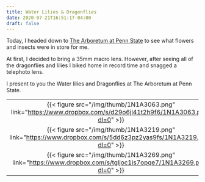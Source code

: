 ```yaml
---
title: Water Lilies & Dragonflies
date: 2020-07-21T16:51:17-04:00
draft: false
---
```


Today, I headed down to [The Arboretum at Penn State](https://arboretum.psu.edu/) to see what flowers and insects were in store for me.

At first, I decided to bring a 35mm macro lens. However, after seeing all of the dragonflies and lilies I biked home in record time and snagged a telephoto lens.

I present to you the Water lilies and Dragonflies at The Arboretum at Penn State.

|       |       |       |       |
| :---: | :---: | :---: | :---: |
|{{< figure src="/img/thumb/1N1A3063.png" link="https://www.dropbox.com/s/d29o6jl41t2h9f6/1N1A3063.png?dl=0" >}}|{{< figure src="/img/thumb/1N1A3096.png" link="https://www.dropbox.com/s/4298iyun7emns4b/1N1A3096.png?dl=0" >}}|{{< figure src="/img/thumb/1N1A3187.png" link="https://www.dropbox.com/s/m79pe8cpq3n3x33/1N1A3187.png?dl=0" >}}|{{< figure src="/img/thumb/1N1A3189.png" link="https://www.dropbox.com/s/z936vdnvue6bfx2/1N1A3189.png?dl=0" >}}|
|{{< figure src="/img/thumb/1N1A3219.png" link="https://www.dropbox.com/s/5dd6z3pz2yas9fs/1N1A3219.png?dl=0" >}}|{{< figure src="/img/thumb/1N1A3228.png" link="https://www.dropbox.com/s/6t31ci9zj79n3ir/1N1A3228.png?dl=0" >}}|{{< figure src="/img/thumb/1N1A3234.png" link="https://www.dropbox.com/s/pt780229kr354qc/1N1A3234.png?dl=0" >}}|{{< figure src="/img/thumb/1N1A3242.png" link="https://www.dropbox.com/s/284syankjjo2tel/1N1A3242.png?dl=0" >}}|
|{{< figure src="/img/thumb/1N1A3269.png" link="https://www.dropbox.com/s/tgljoc1is7opqe7/1N1A3269.png?dl=0" >}}|
